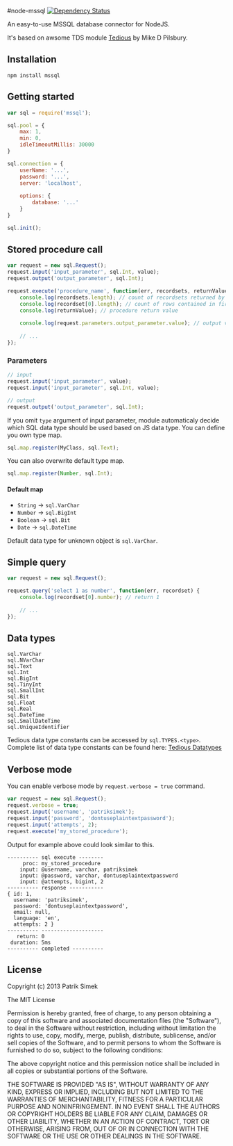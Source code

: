 #node-mssql [![Dependency Status](https://david-dm.org/patriksimek/node-mssql.png)](https://david-dm.org/patriksimek/node-mssql)

An easy-to-use MSSQL database connector for NodeJS.

It's based on awsome TDS module [Tedious](https://github.com/pekim/tedious) by Mike D Pilsbury.

## Installation

    npm install mssql

## Getting started

```javascript
var sql = require('mssql'); 

sql.pool = {
	max: 1,
	min: 0,
	idleTimeoutMillis: 30000
}

sql.connection = {
	userName: '...',
	password: '...',
	server: 'localhost',
	
	options: {
		database: '...'
	}
}

sql.init();
```

## Stored procedure call

```javascript
var request = new sql.Request();
request.input('input_parameter', sql.Int, value);
request.output('output_parameter', sql.Int);

request.execute('procedure_name', function(err, recordsets, returnValue) {
	console.log(recordsets.length); // count of recordsets returned by procedure
	console.log(recordset[0].length); // count of rows contained in first recordset
	console.log(returnValue); // procedure return value
	
	console.log(request.parameters.output_parameter.value); // output value
	
	// ...
});
```

### Parameters

```javascript
// input
request.input('input_parameter', value);
request.input('input_parameter', sql.Int, value);

// output
request.output('output_parameter', sql.Int);
```

If you omit `type` argument of input parameter, module automaticaly decide which SQL data type should be used based on JS data type. You can define you own type map.

```javascript
sql.map.register(MyClass, sql.Text);
```

You can also overwrite default type map.

```javascript
sql.map.register(Number, sql.Int);
```

#### Default map

* `String` -> `sql.VarChar`
* `Number` -> `sql.BigInt`
* `Boolean` -> `sql.Bit`
* `Date` -> `sql.DateTime`

Default data type for unknown object is `sql.VarChar`.

## Simple query

```javascript
var request = new sql.Request();

request.query('select 1 as number', function(err, recordset) {
	console.log(recordset[0].number); // return 1
	
	// ...
});
```

## Data types

```
sql.VarChar
sql.NVarChar
sql.Text
sql.Int
sql.BigInt
sql.TinyInt
sql.SmallInt
sql.Bit
sql.Float
sql.Real
sql.DateTime
sql.SmallDateTime
sql.UniqueIdentifier
```

Tedious data type constants can be accessed by `sql.TYPES.<type>`. Complete list of data type constants can be found here: [Tedious Datatypes](http://pekim.github.io/tedious/api-datatypes.html)

## Verbose mode

You can enable verbose mode by `request.verbose = true` command.

```javascript
var request = new sql.Request();
request.verbose = true;
request.input('username', 'patriksimek');
request.input('password', 'dontuseplaintextpassword');
request.input('attempts', 2);
request.execute('my_stored_procedure');
```

Output for example above could look similar to this.

```
---------- sql execute --------
     proc: my_stored_procedure
    input: @username, varchar, patriksimek
    input: @password, varchar, dontuseplaintextpassword
    input: @attempts, bigint, 2
---------- response -----------
{ id: 1,
  username: 'patriksimek',
  password: 'dontuseplaintextpassword',
  email: null,
  language: 'en',
  attempts: 2 }
---------- --------------------
   return: 0
 duration: 5ms
---------- completed ----------
```

## License

Copyright (c) 2013 Patrik Simek

The MIT License

Permission is hereby granted, free of charge, to any person obtaining a copy of this software and associated documentation files (the "Software"), to deal in the Software without restriction, including without limitation the rights to use, copy, modify, merge, publish, distribute, sublicense, and/or sell copies of the Software, and to permit persons to whom the Software is furnished to do so, subject to the following conditions:

The above copyright notice and this permission notice shall be included in all copies or substantial portions of the Software.

THE SOFTWARE IS PROVIDED "AS IS", WITHOUT WARRANTY OF ANY KIND, EXPRESS OR IMPLIED, INCLUDING BUT NOT LIMITED TO THE WARRANTIES OF MERCHANTABILITY, FITNESS FOR A PARTICULAR PURPOSE AND NONINFRINGEMENT. IN NO EVENT SHALL THE AUTHORS OR COPYRIGHT HOLDERS BE LIABLE FOR ANY CLAIM, DAMAGES OR OTHER LIABILITY, WHETHER IN AN ACTION OF CONTRACT, TORT OR OTHERWISE, ARISING FROM, OUT OF OR IN CONNECTION WITH THE SOFTWARE OR THE USE OR OTHER DEALINGS IN THE SOFTWARE.
